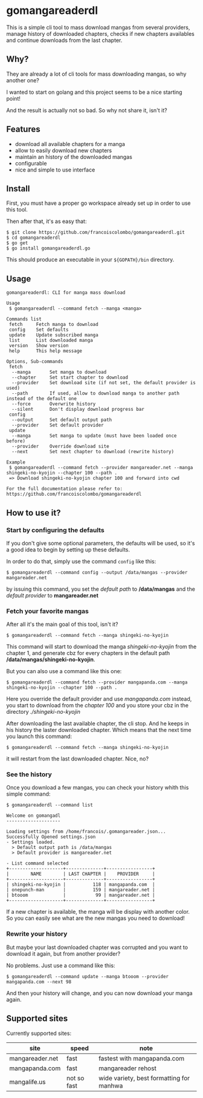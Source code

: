 # gomangareaderdl

This is a simple cli tool to mass download mangas from several providers, manage history of downloaded chapters, checks if new chapters availables and continue downloads from the last chapter.

## Why?

They are already a lot of cli tools for mass downloading mangas, so why another one?

I wanted to start on golang and this project seems to be a nice starting point!

And the result is actually not so bad. So why not share it, isn't it?

## Features

- download all available chapters for a manga
- allow to easily download new chapters
- maintain an history of the downloaded mangas
- configurable
- nice and simple to use interface

## Install

First, you must have a proper go workspace already set up in order to use this tool.

Then after that, it's as easy that:

    $ git clone https://github.com/francoiscolombo/gomangareaderdl.git
    $ cd gomangareaderdl
    $ go get
    $ go install gomangareaderdl.go

This should produce an executable in your ``${GOPATH}/bin`` directory.

## Usage

    gomangareaderdl: CLI for manga mass download
    
    Usage
     $ gomangareaderdl --command fetch --manga <manga>
    
    Commands list
     fetch     Fetch manga to download
     config    Set defaults
     update    Update subscribed manga
     list      List downloaded manga
     version   Show version
     help      This help message
    
    Options, Sub-commands
     fetch
      --manga       Set manga to download
      --chapter     Set start chapter to download
      --provider    Set download site (if not set, the default provider is used)
      --path        If used, allow to download manga to another path instead of the default one
      --force       Overwrite history
      --silent      Don't display download progress bar
     config
      --output      Set default output path
      --provider    Set default provider
     update
      --manga       Set manga to update (must have been loaded once before)
      --provider    Override download site
      --next        Set next chapter to download (rewrite history)
    
    Example
     $ gomangareaderdl --command fetch --provider mangareader.net --manga shingeki-no-kyojin --chapter 100 --path .
     => Download shingeki-no-kyojin chapter 100 and forward into cwd
    
    For the full documentation please refer to:
    https://github.com/francoiscolombo/gomangareaderdl

## How to use it?

### Start by configuring the defaults

If you don't give some optional parameters, the defaults will be used, so it's a good idea to begin by setting up these defaults.

In order to do that, simply use the command ``config`` like this:

    $ gomangareaderdl --command config --output /data/mangas --provider mangareader.net

by issuing this command, you set the *default path* to **/data/mangas** and the *default provider* to **mangareader.net**

### Fetch your favorite mangas

After all it's the main goal of this tool, isn't it?

    $ gomangareaderdl --command fetch --manga shingeki-no-kyojin

This command will start to download the manga *shingeki-no-kyojin* from the chapter 1, and generate cbz for every chapters in the default path **/data/mangas/shingeki-no-kyojin**.

But you can also use a command like this one:

    $ gomangareaderdl --command fetch --provider mangapanda.com --manga shingeki-no-kyojin --chapter 100 --path .

Here you override the default provider and use *mangapanda.com* instead, you start to download from the *chapter 100* and you store your cbz in the directory *./shingeki-no-kyojin*

After downloading the last available chapter, the cli stop. And he keeps in his history the laster downloaded chapter. Which means that the next time you launch this command:

    $ gomangareaderdl --command fetch --manga shingeki-no-kyojin

it will restart from the last downloaded chapter. Nice, no?

### See the history

Once you download a few mangas, you can check your history whith this simple command:

    $ gomangareaderdl --command list
    
    Welcome on gomangadl
    --------------------
    
    Loading settings from /home/francois/.gomangareader.json...
    Successfully Opened settings.json
    - Settings loaded.
      > Default output path is /data/mangas
      > Default provider is mangareader.net
    
    - List command selected
    +--------------------+--------------+-----------------+
    |        NAME        | LAST CHAPTER |    PROVIDER     |
    +--------------------+--------------+-----------------+
    | shingeki-no-kyojin |          118 | mangapanda.com  |
    | onepunch-man       |          159 | mangareader.net |
    | btooom             |           99 | mangareader.net |
    +--------------------+--------------+-----------------+

If a new chapter is available, the manga will be display with another color. So you can easily see what are the new mangas you need to download!

### Rewrite your history

But maybe your last downloaded chapter was corrupted and you want to download it again, but from another provider?

No problems. Just use a command like this:

    $ gomangareaderdl --command update --manga btooom --provider mangapanda.com --next 98

And then your history will change, and you can now download your manga again.

## Supported sites

Currently supported sites:

| site | speed | note |
| --- | --- | --- |
| mangareader.net |	fast | fastest with mangapanda.com |
| mangapanda.com | fast | mangareader rehost |
| mangalife.us | not so fast | wide variety, best formatting for manhwa |
